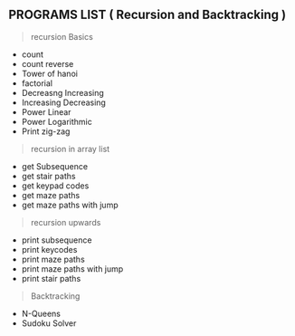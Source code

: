 ##  PROGRAMS  LIST ( Recursion and Backtracking )

> recursion Basics
- count
- count reverse
- Tower of hanoi
- factorial
- Decreasng Increasing
- Increasing Decreasing
- Power Linear
- Power Logarithmic
- Print zig-zag

> recursion in array list
- get Subsequence
- get stair paths
- get keypad codes
- get maze paths
- get maze paths with jump


> recursion upwards
- print subsequence
- print keycodes
- print maze paths
- print maze paths with jump
- print stair paths

>Backtracking
- N-Queens
- Sudoku Solver
